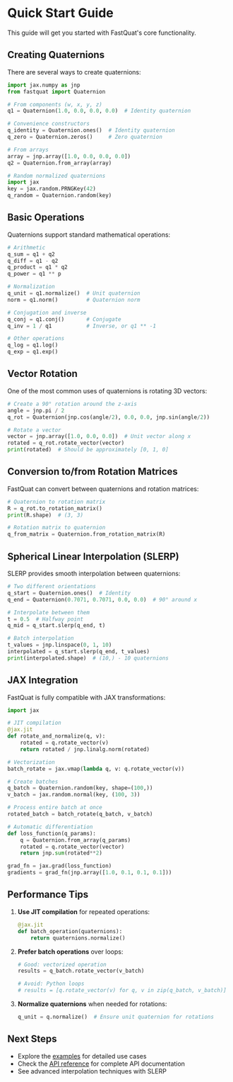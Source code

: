 # Quick Start Guide

This guide will get you started with FastQuat's core functionality.

## Creating Quaternions

There are several ways to create quaternions:

```python
import jax.numpy as jnp
from fastquat import Quaternion

# From components (w, x, y, z)
q1 = Quaternion(1.0, 0.0, 0.0, 0.0)  # Identity quaternion

# Convenience constructors
q_identity = Quaternion.ones()  # Identity quaternion
q_zero = Quaternion.zeros()     # Zero quaternion

# From arrays
array = jnp.array([1.0, 0.0, 0.0, 0.0])
q2 = Quaternion.from_array(array)

# Random normalized quaternions
import jax
key = jax.random.PRNGKey(42)
q_random = Quaternion.random(key)
```

## Basic Operations

Quaternions support standard mathematical operations:

```python
# Arithmetic
q_sum = q1 + q2
q_diff = q1 - q2
q_product = q1 * q2
q_power = q1 ** p

# Normalization
q_unit = q1.normalize()  # Unit quaternion
norm = q1.norm()         # Quaternion norm

# Conjugation and inverse
q_conj = q1.conj()       # Conjugate
q_inv = 1 / q1           # Inverse, or q1 ** -1

# Other operations
q_log = q1.log()
q_exp = q1.exp()
```

## Vector Rotation

One of the most common uses of quaternions is rotating 3D vectors:

```python
# Create a 90° rotation around the z-axis
angle = jnp.pi / 2
q_rot = Quaternion(jnp.cos(angle/2), 0.0, 0.0, jnp.sin(angle/2))

# Rotate a vector
vector = jnp.array([1.0, 0.0, 0.0])  # Unit vector along x
rotated = q_rot.rotate_vector(vector)
print(rotated)  # Should be approximately [0, 1, 0]
```

## Conversion to/from Rotation Matrices

FastQuat can convert between quaternions and rotation matrices:

```python
# Quaternion to rotation matrix
R = q_rot.to_rotation_matrix()
print(R.shape)  # (3, 3)

# Rotation matrix to quaternion
q_from_matrix = Quaternion.from_rotation_matrix(R)
```

## Spherical Linear Interpolation (SLERP)

SLERP provides smooth interpolation between quaternions:

```python
# Two different orientations
q_start = Quaternion.ones()  # Identity
q_end = Quaternion(0.7071, 0.7071, 0.0, 0.0)  # 90° around x

# Interpolate between them
t = 0.5  # Halfway point
q_mid = q_start.slerp(q_end, t)

# Batch interpolation
t_values = jnp.linspace(0, 1, 10)
interpolated = q_start.slerp(q_end, t_values)
print(interpolated.shape)  # (10,) - 10 quaternions
```

## JAX Integration

FastQuat is fully compatible with JAX transformations:

```python
import jax

# JIT compilation
@jax.jit
def rotate_and_normalize(q, v):
    rotated = q.rotate_vector(v)
    return rotated / jnp.linalg.norm(rotated)

# Vectorization
batch_rotate = jax.vmap(lambda q, v: q.rotate_vector(v))

# Create batches
q_batch = Quaternion.random(key, shape=(100,))
v_batch = jax.random.normal(key, (100, 3))

# Process entire batch at once
rotated_batch = batch_rotate(q_batch, v_batch)

# Automatic differentiation
def loss_function(q_params):
    q = Quaternion.from_array(q_params)
    rotated = q.rotate_vector(vector)
    return jnp.sum(rotated**2)

grad_fn = jax.grad(loss_function)
gradients = grad_fn(jnp.array([1.0, 0.1, 0.1, 0.1]))
```

## Performance Tips

1. **Use JIT compilation** for repeated operations:

   ```python
   @jax.jit
   def batch_operation(quaternions):
       return quaternions.normalize()
   ```

2. **Prefer batch operations** over loops:

   ```python
   # Good: vectorized operation
   results = q_batch.rotate_vector(v_batch)

   # Avoid: Python loops
   # results = [q.rotate_vector(v) for q, v in zip(q_batch, v_batch)]
   ```

3. **Normalize quaternions** when needed for rotations:

   ```python
   q_unit = q.normalize()  # Ensure unit quaternion for rotations
   ```

## Next Steps

* Explore the [examples](examples/index.md) for detailed use cases
* Check the [API reference](api/index.rst) for complete API documentation
* See advanced interpolation techniques with SLERP
